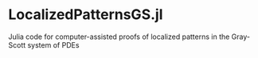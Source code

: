 # LocalizedPatternsGS.jl
Julia code for computer-assisted proofs of localized patterns in the Gray-Scott system of PDEs
